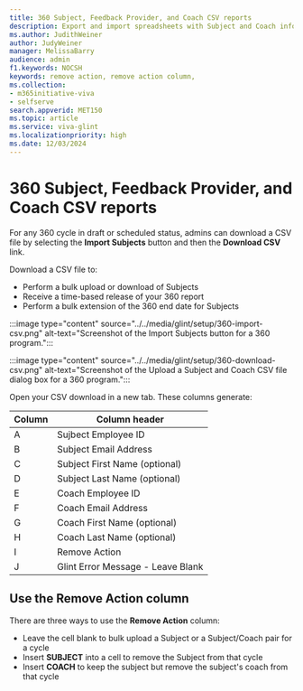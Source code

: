 ```yaml
---
title: 360 Subject, Feedback Provider, and Coach CSV reports
description: Export and import spreadsheets with Subject and Coach information for Viva Glint 360 Feedback programs.
ms.author: JudithWeiner
author: JudyWeiner
manager: MelissaBarry
audience: admin
f1.keywords: NOCSH
keywords: remove action, remove action column, 
ms.collection:  
- m365initiative-viva
- selfserve 
search.appverid: MET150 
ms.topic: article
ms.service: viva-glint
ms.localizationpriority: high
ms.date: 12/03/2024
---
```


# 360 Subject, Feedback Provider, and Coach CSV reports

For any 360 cycle in draft or scheduled status, admins can download a CSV file by selecting the **Import Subjects** button and then the **Download CSV** link.

Download a CSV file to:
- Perform a bulk upload or download of Subjects
- Receive a time-based release of your 360 report
- Perform a bulk extension of the 360 end date for Subjects

:::image type="content" source="../../media/glint/setup/360-import-csv.png" alt-text="Screenshot of the Import Subjects button for a 360 program.":::

:::image type="content" source="../../media/glint/setup/360-download-csv.png" alt-text="Screenshot of the Upload a Subject and Coach CSV file dialog box for a 360 program.":::

Open your CSV download in a new tab. These columns generate:

|Column|Column header|
|------|---------|
|A|Sujbect Employee ID|
|B|Subject Email Address|
|C|Subject First Name (optional)|
|D|Subject Last Name (optional)|
|E|Coach Employee ID|
|F|Coach Email Address|
|G|Coach First Name (optional)|
|H|Coach Last Name (optional)|
|I|Remove Action|
|J|Glint Error Message - Leave Blank

## Use the Remove Action column

There are three ways to use the **Remove Action** column:

- Leave the cell blank to bulk upload a Subject or a Subject/Coach pair for a cycle
- Insert **SUBJECT** into a cell to remove the Subject from that cycle
- Insert **COACH** to keep the subject but remove the subject's coach from that cycle

  


